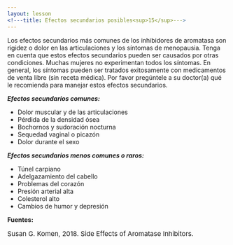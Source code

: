 ```yaml
---
layout: lesson
<!---title: Efectos secundarios posibles<sup>15</sup>--->
---
```

Los efectos secundarios más comunes de los inhibidores de aromatasa son rigidez o dolor en las articulaciones y los síntomas de menopausia. Tenga en cuenta que estos efectos secundarios pueden ser causados por otras condiciones. Muchas mujeres no experimentan todos los síntomas. En general, los síntomas pueden ser tratados exitosamente con medicamentos de venta libre (sin receta médica). Por favor pregúntele a su doctor(a) qué le recomienda para manejar estos efectos secundarios.   

***Efectos secundarios comunes:***

* Dolor muscular y de las articulaciones
* Pérdida de la densidad ósea
* Bochornos y sudoración nocturna
* Sequedad vaginal o picazón 
* Dolor durante el sexo

***Efectos secundarios menos comunes o raros:***

* Túnel carpiano
* Adelgazamiento del cabello
* Problemas del corazón
* Presión arterial alta
* Colesterol alto
* Cambios de humor y depresión

**Fuentes:**

<span style="font-size:15px;">Susan G. Komen, 2018. Side Effects of Aromatase Inhibitors.</span>

